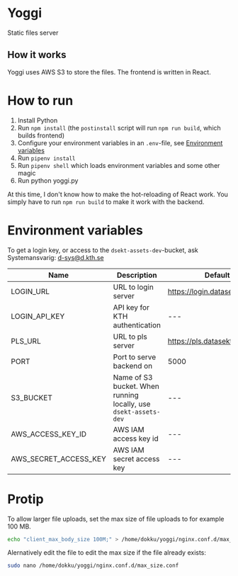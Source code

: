 # Yoggi
Static files server

## How it works
Yoggi uses AWS S3 to store the files. The frontend is written in React.

# How to run
1. Install Python
1. Run `npm install` (the `postinstall` script will run `npm run build`, which builds frontend)
1. Configure your environment variables in an `.env`-file, see [Environment variables](#environment-variables)
1. Run `pipenv install`
1. Run `pipenv shell` which loads environment variables and some other magic
1. Run python yoggi.py

At this time, I don't know how to make the hot-reloading of React work. You simply have to run `npm run build` to make it work with the backend.

# Environment variables

To get a login key, or access to the `dsekt-assets-dev`-bucket, ask Systemansvarig: [d-sys@d.kth.se](mailto:dsys@d.kth.se)

| Name                           | Description                     | Default                          |
| ------------------------------ | ------------------------------- | -------------------------------- |
| LOGIN_URL                      | URL to login server             | https://login.datasektionen.se   |
| LOGIN_API_KEY                  | API key for KTH authentication  | ---                              |
| PLS_URL                        | URL to pls server               | https://pls.datasektionen.se     |
| PORT                           | Port to serve backend on        | 5000                             |
| S3_BUCKET                      | Name of S3 bucket. When running locally, use `dsekt-assets-dev` | --- |
| AWS_ACCESS_KEY_ID              | AWS IAM access key id           | ---                              |
| AWS_SECRET_ACCESS_KEY          | AWS IAM secret access key       | ---                              |

# Protip
To allow larger file uploads, set the max size of file uploads to for example 100 MB.

```bash
echo "client_max_body_size 100M;" > /home/dokku/yoggi/nginx.conf.d/max_size.conf
```

Alernatively edit the file to edit the max size if the file already exists:

```bash
sudo nano /home/dokku/yoggi/nginx.conf.d/max_size.conf
```
